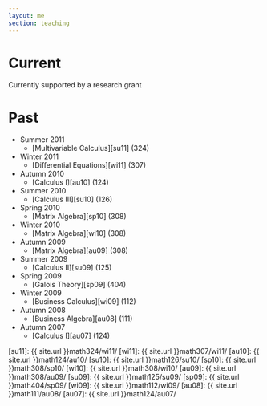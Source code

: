 ```yaml
---
layout: me
section: teaching
---
```


# Current

Currently supported by a research grant

# Past

- Summer 2011
	- [Multivariable Calculus][su11] (324)
- Winter 2011
	- [Differential Equations][wi11] (307)
- Autumn 2010
	- [Calculus I][au10] (124)
- Summer 2010
	- [Calculus III][su10] (126)
- Spring 2010
	- [Matrix Algebra][sp10] (308)
- Winter 2010
	- [Matrix Algebra][wi10] (308)
- Autumn 2009
	- [Matrix Algebra][au09] (308)
- Summer 2009
	- [Calculus II][su09] (125)
- Spring 2009
	- [Galois Theory][sp09] (404)
- Winter 2009
	- [Business Calculus][wi09] (112)
- Autumn 2008
	- [Business Algebra][au08] (111)
- Autumn 2007
	- [Calculus I][au07] (124)

[su11]: {{ site.url }}math324/wi11/
[wi11]: {{ site.url }}math307/wi11/
[au10]: {{ site.url }}math124/au10/
[su10]: {{ site.url }}math126/su10/
[sp10]: {{ site.url }}math308/sp10/
[wi10]: {{ site.url }}math308/wi10/
[au09]: {{ site.url }}math308/au09/
[su09]: {{ site.url }}math125/su09/
[sp09]: {{ site.url }}math404/sp09/
[wi09]: {{ site.url }}math112/wi09/
[au08]: {{ site.url }}math111/au08/
[au07]: {{ site.url }}math124/au07/
